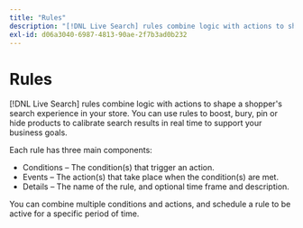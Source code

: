 ```yaml
---
title: "Rules"
description: "[!DNL Live Search] rules combine logic with actions to shape the shopping experience."
exl-id: d06a3040-6987-4813-90ae-2f7b3ad0b232
---
```

# Rules

[!DNL Live Search] rules combine logic with actions to shape a shopper's search experience in your store. You can use rules to boost, bury, pin or hide products to calibrate search results in real time to support your business goals.

Each rule has three main components:

* Conditions – The condition(s) that trigger an action.
* Events – The action(s) that take place when the condition(s) are met.
* Details – The name of the rule, and optional time frame and description.

You can combine multiple conditions and actions, and schedule a rule to be active for a specific period of time.
